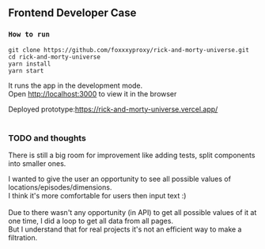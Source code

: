 ## Frontend Developer Case

### `How to run`

    git clone https://github.com/foxxxyproxy/rick-and-morty-universe.git
    cd rick-and-morty-universe
    yarn install
    yarn start

It runs the app in the development mode.<br>
Open [http://localhost:3000](http://localhost:3000) to view it in the browser <br>

Deployed prototype:https://rick-and-morty-universe.vercel.app/ <br><br>

### TODO and thoughts

There is still a big room for improvement like adding tests, split components into smaller ones. <br>

I wanted to give the user an opportunity to see all possible values of locations/episodes/dimensions.<br>
I think it's more comfortable for users then input text :) <br>
<br>
Due to there wasn't any opportunity (in API) to get all possible values of it at one time, I did a loop to get all data from all pages. <br>
But I understand that for real projects it's not an efficient way to make a filtration.<br>

